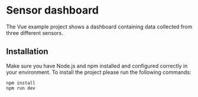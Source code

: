 # Sensor dashboard

The Vue example project shows a dashboard containing data collected from three different sensors.

## Installation

Make sure you have Node.js and npm installed and configured correctly in your environment. To install the project please run the following commands:

```shell
npm install
npm run dev
```
